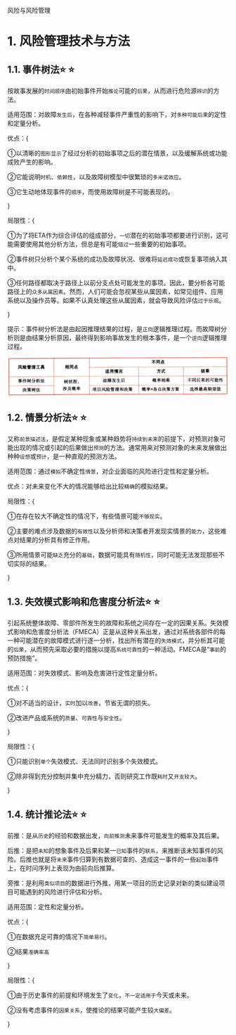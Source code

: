 风险与风险管理

# 1. 风险管理技术与方法

## 1.1. 事件树法:star: :star: 

按故事发展的`时间顺序`由初始事件开始`推论`可能的`后果`，从而进行危险源`辨识`的方法。

适用范围：对故障`发生后`，在各种减轻事件严重性的影响下，对`多种可能后果`的定性和定量分析。

优点：{

①以清晰的`图形显示`了经过分析的初始事项之后的潜在情景，以及缓解系统或功能成败产生的影响。

②它能说明`时机`、`依赖性`，以及故障树模型中很繁琐的`多米诺效应`。

③它生动地体现事件的`顺序`，而使用故障树是不可能表现的。

}

局限性：{

①为了将ETA作为综合评估的组成部分，`一切`潜在的初始事项都要进行识别，这可能需要使用其他分析方法，但总是有可能`错过`一些重要的初始事项。

②事件树只分析个某个系统的成功及故障状况、很难将`延迟成功`或恢复事项纳入其中。

③任何路径都取决于路径上以前分支点处可能发生的事项。因此，要分析各可能路径上的`众多从属因素`。然而，人们可能会忽视某些从属因素，如常见组件、应用系统以及操作员等。如果不认真处理这些从属因素，就会导致风险评估`过于乐观`。

}

提示：事件树分析法是由起因推理结果的过程，是`正向`逻辑推理过程。而故障树分析则是由结果分析原因，最终得到影响事故发生的根本事件，是一个`逆向`逻辑推理过程。

![](media/b4f6b330eeb6d90f37d2c27b8ec412f8.png)

## 1.2. 情景分析法:star: :star: 

又称`前景描述法`，是假定某种现象或某种趋势将`持续到未来`的前提下，对预测对象可能出现的情况或引起的后果做出`预测`的方法。通常用来对预测对象的未来发展做出种种`设想`或`预计`，是一种直观的预测方法。

适用范围：通过`模拟`不确定性`情景`，对企业面临的风险进行定性和定量分析。

优点：对未来变化不大的情况能够给出比较`精确`的模拟结果。

局限性：{

①在存在较大不确定性的情况下，有些情景可能`不够现实`。

②主要的难点涉及数据的`有效性`以及分析师和决策者开发现实情景的`能力`，这些难点对结果的分析具有修正作用。

③所用情景可能`缺乏`充分的`基础`，数据可能具有`随机性`，同时可能无法发现那些不切实际的结果。

}

## 1.3. 失效模式影响和危害度分析法:star: :star: 

引起系统整体故障、零部件所发生的故障和系统之间存在一定的因果关系。失效模式影响和危害度分析法（FMECA）正是从这种关系出发，通过对系统各部件的每一种可能潜在的故障模式进行逐一分析，找出所有潜在的`失效模式`，并分析其可能的`后果`，从而预先采取必要的措施以提高`系统可靠性`的一种活动。FMECA是“`事前`的预防措施”。

适用范围：对失效模式、影响及危害进行定性定量分析。

优点：{

①对不适当的设计，`实时`加以`改善`，节省无谓的损失。

②改进产品或系统的`质量`、`可靠性`与`安全性`。

}

局限性：{

①只能识别`单个`失效模式、无法同时识别多个失效模式。

②除非得到充分控制并集中充分精力，否则研究工作既`耗时`又`开支较大`。

}

## 1.4. 统计推论法:star: :star: 

前推：是从`历史`的经验和数据出发，`向前推测`未来事件可能发生的概率及其后果。

后推：是把`未知`的想象事件及后果和某一`已知`事件的`联系`，来推断该未知事件的风险。后推也就是将`未来`事件归算到有数据可查的、造成这一事件的一些`起始`事件上，在时问序列上表现为由前向后推算。

旁推：是利用`类似项目`的数据进行外推，用某一项目的历史记录对新的类似建设项目可能遇到的风险进行评估和分析。

适用范围：定性和定量分析。

优点：{

①在数据充足可靠的情况下`简单易行`。

②结果`准确率高`

}

局限性：{

①由于历史事件的前提和环境发生了`变化`，`不一定适用于`今天或未来。

②没有考虑事件的`因果关系`，使推论的结果可能产生较`大偏差`。

}
